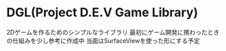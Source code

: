 # DGL(Project D.E.V Game Library)

2Dゲームを作るためのシンプルなライブラリ
最初にゲーム開発に携わったときの仕組みを少し参考に作成中
当面はSurfaceViewを使った形にする予定
